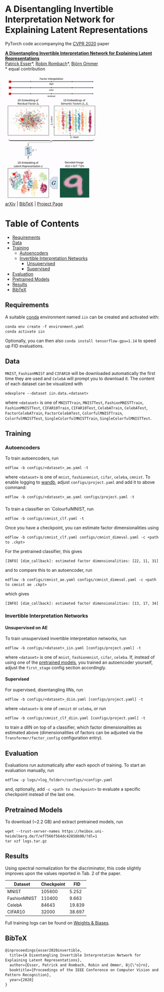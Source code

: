 # A Disentangling Invertible Interpretation Network for Explaining Latent Representations

PyTorch code accompanying the [CVPR 2020](http://cvpr2020.thecvf.com/) paper

[**A Disentangling Invertible Interpretation Network for Explaining Latent Representations**](https://compvis.github.io/iin/)<br/>
[Patrick Esser](https://github.com/pesser)\*,
[Robin Rombach](https://github.com/rromb)\*,
[Björn Ommer](https://hci.iwr.uni-heidelberg.de/Staff/bommer)<br/>
\* equal contribution

![teaser](assets/mnist.gif)<br/>
[arXiv](https://arxiv.org/abs/2004.13166) | [BibTeX](#bibtex) | [Project Page](https://compvis.github.io/iin/)


Table of Contents
=================

* [Requirements](#requirements)
* [Data](#data)
* [Training](#training)
   * [Autoencoders](#autoencoders)
   * [Invertible Interpretation Networks](#invertible-interpretation-networks)
      * [Unsupervised](#unsupervised)
      * [Supervised](#supervised)
* [Evaluation](#evaluation)
* [Pretrained Models](#pretrained-models)
* [Results](#results)
* [BibTeX](#bibtex)


## Requirements
A suitable [conda](https://conda.io/) environment named `iin` can be created
and activated with:

```
conda env create -f environment.yaml
conda activate iin
```

Optionally, you can then also `conda install tensorflow-gpu=1.14` to speed up
FID evaluations.


## Data
`MNIST`, `FashionMNIST` and `CIFAR10` will be downloaded automatically the
first time they are used and `CelebA` will prompt you to download it. The
content of each dataset can be visualized with

```
edexplore --dataset iin.data.<dataset>
```

where `<dataset>` is one of `MNISTTrain`, `MNISTTest`, `FashionMNISTTrain`,
`FashionMNISTTest`, `CIFAR10Train`, `CIFAR10Test`, `CelebATrain`, `CelebATest`,
`FactorCelebATrain`, `FactorCelebATest`, `ColorfulMNISTTrain`,
`ColorfulMNISTTest`, `SingleColorfulMNISTTrain`, `SingleColorfulMNISTTest`.


## Training

### Autoencoders
To train autoencoders, run

```
edflow -b configs/<dataset>_ae.yaml -t
```

where `<dataset>` is one of `mnist`, `fashionmnist`, `cifar`, `celeba`,
`cmnist`. To enable logging to [wandb](https://wandb.ai), adjust
`configs/project.yaml` and add it to above command:

```
edflow -b configs/<dataset>_ae.yaml configs/project.yaml -t
```

###
To train a classifier on `ColourfulMNIST, run

```
edflow -b configs/cmnist_clf.yaml -t
```

Once you have a checkpoint, you can estimate factor dimensionalities using

```
edflow -b configs/cmnist_clf.yaml configs/cmnist_dimeval.yaml -c <path to .ckpt>
```

For the pretrained classifier, this gives

```
[INFO] [dim_callback]: estimated factor dimensionalities: [22, 11, 31]
```

and to compare this to an autoencoder, run

```
edflow -b configs/cmnist_ae.yaml configs/cmnist_dimeval.yaml -c <path to cmnist ae .ckpt>
```

which gives

```
[INFO] [dim_callback]: estimated factor dimensionalities: [13, 17, 34]
```

### Invertible Interpretation Networks
#### Unsupervised on AE
To train unsupervised invertible interpretation networks, run

```
edflow -b configs/<dataset>_iin.yaml [configs/project.yaml] -t
```

where `<dataset>` is one of `mnist`, `fashionmnist`, `cifar`, `celeba`. If,
instead of using one of the [pretrained models](#pretrained-models), you
trained an autoencoder yourself, adjust the `first_stage` config section
accordingly.

#### Supervised
For supervised, disentangling IINs, run

```
edflow -b configs/<dataset>_diin.yaml [configs/project.yaml] -t
```

where `<dataset>` is one of `cmnist` or `celeba`, or run

```
edflow -b configs/cmnist_clf_diin.yaml [configs/project.yaml] -t
```

to train a dIIN on top of a classifier, which factor dimensionalities as
estimated above (dimensionalities of factors can be adjusted via the
`Transformer/factor_config` configuration entry).


## Evaluation

Evaluations run automatically after each epoch of training. To start an
evaluation manually, run

```
edflow -p logs/<log_folder>/configs/<config>.yaml
```

and, optionally, add `-c <path to checkpoint>` to evaluate a specific
checkpoint instead of the last one.


## Pretrained Models
To download (~2.2 GB) and extract pretrained models, run

```
wget --trust-server-names https://heibox.uni-heidelberg.de/f/ef7566f564dc42858b90/?dl=1
tar xzf logs.tar.gz
```


## Results
Using spectral normalization for the discriminator, this code slightly improves
upon the values reported in Tab. 2 of the paper.

| Dataset      | Checkpoint | FID    |
|--------------|------------|--------|
| MNIST        | 105600     | 5.252  |
| FashionMNIST | 110400     | 9.663  |
| CelebA       | 84643      | 19.839 |
| CIFAR10      | 32000      | 38.697 |

Full training logs can be found on [Weights &
Biases](https://app.wandb.ai/trex/iin/reportlist).


## BibTeX

```
@inproceedings{esser2020invertible,
  title={A Disentangling Invertible Interpretation Network for Explaining Latent Representations},
  author={Esser, Patrick and Rombach, Robin and Ommer, Bj{\"o}rn},
  booktitle={Proceedings of the IEEE Conference on Computer Vision and Pattern Recognition},
  year={2020}
}
```

